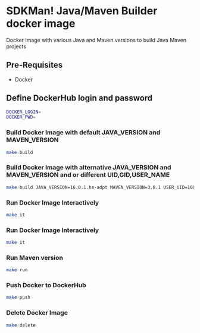 # SDKMan! Java/Maven Builder docker image
Docker image with various Java and Maven versions to build Java Maven projects

## Pre-Requisites

* Docker

## Define DockerHub login and password

```bash
DOCKER_LOGIN= 
DOCKER_PWD=
```

### Build Docker Image with default JAVA_VERSION and MAVEN_VERSION

```bash
make build
```

### Build Docker Image with alternative JAVA_VERSION and MAVEN_VERSION and or different UID,GID,USER_NAME

```bash
make build JAVA_VERSION=16.0.1.hs-adpt MAVEN_VERSION=3.8.1 USER_UID=1000 USER_GID=1000 USER_NAME=user
```

### Run Docker Image Interactively

```bash
make it
```

### Run Docker Image Interactively

```bash
make it
```

### Run Maven version

```bash
make run
```
### Push Docker to DockerHub

```bash
make push
```

### Delete Docker Image

```bash
make delete
```